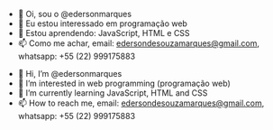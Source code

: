 - 👋 Oi, sou o @edersonmarques
- 👀 Eu estou interessado em programação web
- 🌱 Estou aprendendo: JavaScript, HTML e CSS
- 📫 Como me achar, email: edersondesouzamarques@gmail.com, whatsapp: +55 (22) 999175883

<!---
edersonmarques/edersonmarques is a ✨ special ✨ repository because its `README.md` (this file) appears on your GitHub profile.
You can click the Preview link to take a look at your changes.
--->


- 👋 Hi, I’m @edersonmarques
- 👀 I’m interested in web programming (programação web)
- 🌱 I’m currently learning JavaScript, HTML and CSS
- 📫 How to reach me, email: edersondesouzamarques@gmail.com, whatsapp: +55 (22) 999175883

<!---
edersonmarques/edersonmarques is a ✨ special ✨ repository because its `README.md` (this file) appears on your GitHub profile.
You can click the Preview link to take a look at your changes.
--->
